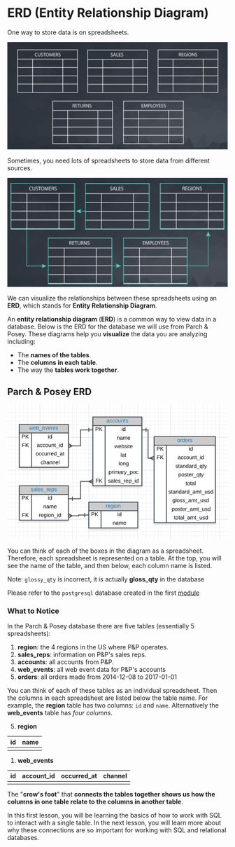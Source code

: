 # ERD (Entity Relationship Diagram)

One way to store data is on spreadsheets.

![erd 1](./images/01_erd.png)

Sometimes, you need lots of spreadsheets to store data from different sources.

![erd 2](./images/02_erd.png)

We can visualize the relationships between these spreadsheets using an **ERD**, which stands for **Entity Relationship Diagram**.

An **entity relationship diagram** (**ERD**) is a common way to view data in a database. Below is the ERD for the database we will use from Parch & Posey. These diagrams help you **visualize** the data you are analyzing including:

- The **names of the tables**.
- The **columns in each table**.
- The way the **tables work together**.

## Parch & Posey ERD

![erd 3](./images/03_erd_parchposey.png)

You can think of each of the boxes in the diagram as a spreadsheet. Therefore, each spreadsheet is represented on a table. At the top, you will see the name of the table, and then below, each column name is listed.

Note: `glossy_qty` is incorrect, it is actually **gloss_qty** in the database

Please refer to the `postgresql` database created in the first [module](../00_psql_setup/05_parch_posey.md)

### What to Notice

In the Parch & Posey database there are five tables (essentially 5 spreadsheets):

1. **region**: the 4 regions in the US where P&P operates.
2. **sales_reps**: information on P&P's sales reps.
3. **accounts**: all accounts from P&P.
4. **web_events**: all web event data for P&P's accounts
5. **orders**: all orders made from 2014-12-08 to 2017-01-01

You can think of each of these tables as an individual spreadsheet. Then the columns in each spreadsheet are listed below the table name. For example, the **region** table has two columns: `id` and `name`. Alternatively the **web_events** table has *four columns*.


5. **region**

| id | name|
|----|-----|
|    |     |

1. **web_events**

| id | account_id  | occurred_at  | channel  |
|:---| :---------: | :----------: | -------: |
|    |             |              |          |


The "**crow's foot**" that **connects the tables together shows us how the columns in one table relate to the columns in another table**.

In this first lesson, you will be learning the basics of how to work with SQL to interact with a single table. In the next lesson, you will learn more about why these connections are so important for working with SQL and relational databases.
